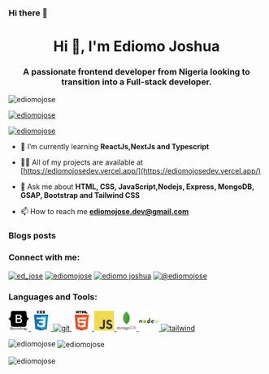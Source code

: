 ### Hi there 👋

<!--
**Ediomojose/Ediomojose** is a ✨ _special_ ✨ repository because its `README.md` (this file) appears on your GitHub profile.

Here are some ideas to get you started:

- 🔭 I’m currently working on ...
- 🌱 I’m currently learning ...
- 👯 I’m looking to collaborate on ...
- 🤔 I’m looking for help with ...
- 💬 Ask me about ...
- 📫 How to reach me: ...
- 😄 Pronouns: ...
- ⚡ Fun fact: ...
-->
<h1 align="center">Hi 👋, I'm Ediomo Joshua</h1>
<h3 align="center">A passionate frontend developer from Nigeria looking to transition into a Full-stack developer.</h3>

<p align="left"> <img src="https://komarev.com/ghpvc/?username=ediomojose&label=Profile%20views&color=0e75b6&style=flat" alt="ediomojose" /> </p>

<p align="left"> <a href="https://github.com/ryo-ma/github-profile-trophy"><img src="https://github-profile-trophy.vercel.app/?username=ediomojose" alt="ediomojose" /></a> </p>

<p align="left"> <a href="https://twitter.com/ediomojose" target="blank"><img src="https://img.shields.io/twitter/follow/ediomojose?logo=twitter&style=for-the-badge" alt="ediomojose" /></a> </p>

- 🌱 I’m currently learning **ReactJs,NextJs and Typescript**

- 👨‍💻 All of my projects are available at [https://ediomojosedev.vercel.app/](https://ediomojosedev.vercel.app/)

- 💬 Ask me about **HTML, CSS, JavaScript,Nodejs, Express, MongoDB, GSAP, Bootstrap and Tailwind CSS**

- 📫 How to reach me **ediomojose.dev@gmail.com**

### Blogs posts
<!-- BLOG-POST-LIST:START -->
<!-- BLOG-POST-LIST:END -->

<h3 align="left">Connect with me:</h3>
<p align="left">
<a href="https://dev.to/ed_jose" target="blank"><img align="center" src="https://raw.githubusercontent.com/rahuldkjain/github-profile-readme-generator/master/src/images/icons/Social/devto.svg" alt="ed_jose" height="30" width="40" /></a>
<a href="https://twitter.com/ediomojose" target="blank"><img align="center" src="https://raw.githubusercontent.com/rahuldkjain/github-profile-readme-generator/master/src/images/icons/Social/twitter.svg" alt="ediomojose" height="30" width="40" /></a>
<a href="https://linkedin.com/in/ediomo joshua" target="blank"><img align="center" src="https://raw.githubusercontent.com/rahuldkjain/github-profile-readme-generator/master/src/images/icons/Social/linked-in-alt.svg" alt="ediomo joshua" height="30" width="40" /></a>
<a href="https://hashnode.com/@ediomojose" target="blank"><img align="center" src="https://raw.githubusercontent.com/rahuldkjain/github-profile-readme-generator/master/src/images/icons/Social/hashnode.svg" alt="@ediomojose" height="30" width="40" /></a>
</p>

<h3 align="left">Languages and Tools:</h3>
<p align="left"> <a href="https://getbootstrap.com" target="_blank" rel="noreferrer"> <img src="https://raw.githubusercontent.com/devicons/devicon/master/icons/bootstrap/bootstrap-plain-wordmark.svg" alt="bootstrap" width="40" height="40"/> </a> <a href="https://www.w3schools.com/css/" target="_blank" rel="noreferrer"> <img src="https://raw.githubusercontent.com/devicons/devicon/master/icons/css3/css3-original-wordmark.svg" alt="css3" width="40" height="40"/> </a> <a href="https://git-scm.com/" target="_blank" rel="noreferrer"> <img src="https://www.vectorlogo.zone/logos/git-scm/git-scm-icon.svg" alt="git" width="40" height="40"/> </a> <a href="https://www.w3.org/html/" target="_blank" rel="noreferrer"> <img src="https://raw.githubusercontent.com/devicons/devicon/master/icons/html5/html5-original-wordmark.svg" alt="html5" width="40" height="40"/> </a> <a href="https://developer.mozilla.org/en-US/docs/Web/JavaScript" target="_blank" rel="noreferrer"> <img src="https://raw.githubusercontent.com/devicons/devicon/master/icons/javascript/javascript-original.svg" alt="javascript" width="40" height="40"/> </a> <a href="https://www.mongodb.com/" target="_blank" rel="noreferrer"> <img src="https://raw.githubusercontent.com/devicons/devicon/master/icons/mongodb/mongodb-original-wordmark.svg" alt="mongodb" width="40" height="40"/> </a> <a href="https://nodejs.org" target="_blank" rel="noreferrer"> <img src="https://raw.githubusercontent.com/devicons/devicon/master/icons/nodejs/nodejs-original-wordmark.svg" alt="nodejs" width="40" height="40"/> </a> <a href="https://tailwindcss.com/" target="_blank" rel="noreferrer"> <img src="https://www.vectorlogo.zone/logos/tailwindcss/tailwindcss-icon.svg" alt="tailwind" width="40" height="40"/> </a> </p>

<p><img align="left" src="https://github-readme-stats.vercel.app/api/top-langs?username=ediomojose&show_icons=true&locale=en&layout=compact" alt="ediomojose" /></p>

<p>&nbsp;<img align="center" src="https://github-readme-stats.vercel.app/api?username=ediomojose&show_icons=true&locale=en" alt="ediomojose" /></p>

<p><img align="center" src="https://github-readme-streak-stats.herokuapp.com/?user=ediomojose&" alt="ediomojose" /></p>

